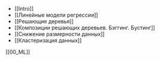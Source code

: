 * [[Intro]]
* [[Линейные модели регрессии]]
* [[Решающие деревья]]
* [[Композиции решающих деревьев. Бэггинг. Бустинг]]
* [[Снижение размерности данных]]
* [[Кластеризация данных]]

[[00_ML]] 